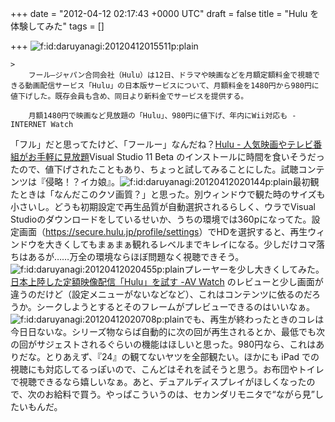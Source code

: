 
+++
date = "2012-04-12 02:17:43 +0000 UTC"
draft = false
title = "Hulu を体験してみた"
tags = []

+++
<img src="http://cdn-ak.f.st-hatena.com/images/fotolife/d/daruyanagi/20120412/20120412015511.png" alt="f:id:daruyanagi:20120412015511p:plain" title="f:id:daruyanagi:20120412015511p:plain" class="hatena-fotolife"/>

    >
        フール―ジャパン合同会社（Hulu）は12日、ドラマや映画などを月額定額料金で視聴できる動画配信サービス「Hulu」の日本版サービスについて、月額料金を1480円から980円に値下げした。既存会員も含め、同日より新料金でサービスを提供する。

        月額1480円で映画など見放題の「Hulu」、980円に値下げ、年内にWii対応も -INTERNET Watch
    
「フル」だと思ってたけど、「フールー」なんだね？<a href="http://www.hulu.jp/">Hulu - 人気映画やテレビ番組がお手軽に見放題</a>Visual Studio 11 Beta のインストールに時間を食いそうだったので、値下げされたこともあり、ちょっと試してみることにした。試聴コンテンツは『侵略！？イカ娘』。<img src="http://cdn-ak.f.st-hatena.com/images/fotolife/d/daruyanagi/20120412/20120412020144.png" alt="f:id:daruyanagi:20120412020144p:plain" title="f:id:daruyanagi:20120412020144p:plain" class="hatena-fotolife"/>最初観たときは「なんだこのクソ画質？」と思った。別ウィンドウで観た時のサイズも小さいし。どうも初期設定で再生品質が自動選択されるらしく、ウラでVisual Studioのダウンロードをしているせいか、うちの環境では360pになってた。設定画面（<a href="https://secure.hulu.jp/profile/settings">https://secure.hulu.jp/profile/settings</a>）でHDを選択すると、再生ウィンドウを大きくしてもまぁまぁ観れるレベルまでキレイになる。少しだけコマ落ちはあるが……万全の環境ならほぼ問題なく視聴できそう。<img src="http://cdn-ak.f.st-hatena.com/images/fotolife/d/daruyanagi/20120412/20120412020455.png" alt="f:id:daruyanagi:20120412020455p:plain" title="f:id:daruyanagi:20120412020455p:plain" class="hatena-fotolife"/>プレーヤーを少し大きくしてみた。<a href="http://av.watch.impress.co.jp/docs/topic/20110902_474870.html">日本上陸した定額映像配信「Hulu」を試す -AV Watch</a> のレビューと少し画面が違うのだけど（設定メニューがないなどなど）、これはコンテンツに依るのだろうか。シークしようとするとそのフレームがプレビューできるのはいいなぁ。<img src="http://cdn-ak.f.st-hatena.com/images/fotolife/d/daruyanagi/20120412/20120412020708.png" alt="f:id:daruyanagi:20120412020708p:plain" title="f:id:daruyanagi:20120412020708p:plain" class="hatena-fotolife"/>でも、再生が終わったときのコレは今日日ないな。シリーズ物ならば自動的に次の回が再生されるとか、最低でも次の回がサジェストされるぐらいの機能はほしいと思った。980円なら、これはありだな。とりあえず、『24』の観てないヤツを全部観たい。ほかにも iPad での視聴にも対応してるっぽいので、こんどはそれを試そうと思う。お布団やトイレで視聴できるなら嬉しいなぁ。あと、デュアルディスプレイがほしくなったので、次のお給料で買う。やっぱこういうのは、セカンダリモニタで“ながら見”したいもんだ。


